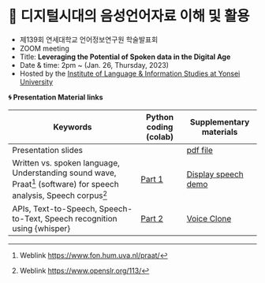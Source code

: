 # 🌱 디지털시대의 음성언어자료 이해 및 활용  

- 제139회 연세대학교 언어정보연구원 학술발표회 
- ZOOM meeting
- Title: **Leveraging the Potential of Spoken data in the Digital Age**
- Date & time: 2pm ~ (Jan. 26, Thursday, 2023)
- Hosted by the [Institute of Language & Information Studies at Yonsei University](https://ilis2.yonsei.ac.kr/ilis/index.do)

**🌀 Presentation Material links**
  
|Keywords|Python coding (colab)|Supplementary materials|
|--|--|--|
|Presentation slides| |[pdf file](https://github.com/MK316/workshops/blob/main/20230126_yonsei/slides/ILIS_230126.pdf) |  
|Written vs. spoken language, Understanding sound wave, Praat[^1] (software) for speech analysis, Speech corpus[^2]| [Part 1](https://github.com/MK316/workshops/blob/133af556f3f28930a4bf59ea5f6962465c3515fd/20230126_yonsei/ILIS_139th_Part1.ipynb)| [Display speech demo](https://github.com/MK316/workshops/blob/main/20230126_yonsei/display_speech.ipynb)|
|APIs, Text-to-Speech, Speech-to-Text, Speech recognition using {whisper}|[Part 2](https://github.com/MK316/workshops/blob/133af556f3f28930a4bf59ea5f6962465c3515fd/20230126_yonsei/ILIS_139th_Part2.ipynb)|[Voice Clone](https://github.com/MK316/workshops/blob/main/Voice_clone_with_tortoise_tts.ipynb)|

[^1]: Weblink https://www.fon.hum.uva.nl/praat/
[^2]: Weblink https://www.openslr.org/113/
